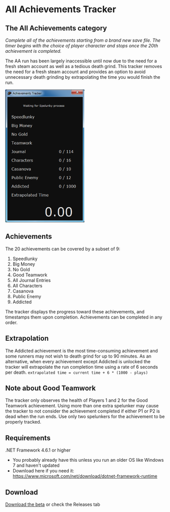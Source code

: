 # All Achievements Tracker
## The All Achievements category
*Complete all of the achievements starting from a brand new save file. The timer begins with the choice of player character and stops once the 20th achievement is completed.*

The AA run has been largely inaccessible until now due to the need for a fresh steam account as well as a tedious death grind. This tracker removes the need for a fresh steam account and provides an option to avoid unnecessary death grinding by extrapolating the time you would finish the run.

<img src="https://github.com/Sawrr/Spelunky-AllAchievements/blob/master/tracker.PNG" width=250px>

## Achievements
The 20 achievements can be covered by a subset of 9:
1. Speedlunky
2. Big Money
3. No Gold
4. Good Teamwork
5. All Journal Entries
6. All Characters
7. Casanova
8. Public Enemy
9. Addicted

The tracker displays the progress toward these achievements, and timestamps them upon completion. Achievements can be completed in any order.

## Extrapolation
The Addicted achievement is the most time-consuming achievement and some runners may not wish to death grind for up to 90 minutes. As an alternative, when every achievement except Addicted is unlocked the tracker will extrapolate the run completion time using a rate of 6 seconds per death. `extrapolated time = current time + 6 * (1000 - plays)`

## Note about Good Teamwork
The tracker only observes the health of Players 1 and 2 for the Good Teamwork achievement. Using more than one extra spelunker may cause the tracker to not consider the achievement completed if either P1 or P2 is dead when the run ends. Use only two spelunkers for the achievement to be properly tracked.

## Requirements
.NET Framework 4.6.1 or higher
- You probably already have this unless you run an older OS like Windows 7 and haven't updated
- Download here if you need it: https://www.microsoft.com/net/download/dotnet-framework-runtime

## Download
[Download the beta](https://github.com/Sawrr/Spelunky-AllAchievements/releases/download/1.3.0/AchievementsTracker.exe) or check the Releases tab
